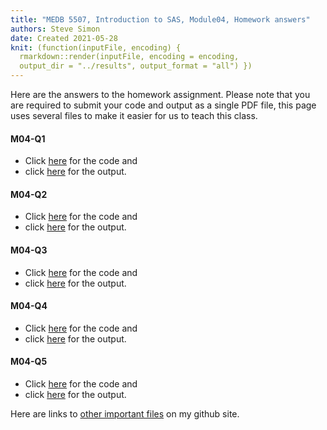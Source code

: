 ```yaml
---
title: "MEDB 5507, Introduction to SAS, Module04, Homework answers"
authors: Steve Simon
date: Created 2021-05-28
knit: (function(inputFile, encoding) {
  rmarkdown::render(inputFile, encoding = encoding,
  output_dir = "../results", output_format = "all") }) 
---
```


Here are the answers to the homework assignment. Please note that you are required to submit your code and output as a single PDF file, this page uses several files to make it easier for us to teach this class.

#### M04-Q1

+ Click [here][code0401] for the code and
+ click [here][outp0401] for the output.

#### M04-Q2

+ Click [here][code0402] for the code and
+ click [here][outp0402] for the output.

#### M04-Q3

+ Click [here][code0403] for the code and
+ click [here][outp0403] for the output.

#### M04-Q4

+ Click [here][code0404] for the code and
+ click [here][outp0404] for the output.

#### M04-Q5

+ Click [here][code0405] for the code and
+ click [here][outp0405] for the output.

Here are links to [other important files][readme] on my github site.

[readme]: https://github.com/pmean/introduction-to-SAS/blob/master/README.md

[code0401]: https://github.com/pmean/introduction-to-SAS/blob/master/src/m04-5507-simon-hw04-q1.sas 
[code0402]: https://github.com/pmean/introduction-to-SAS/blob/master/src/m04-5507-simon-hw04-q2.sas 
[code0403]: https://github.com/pmean/introduction-to-SAS/blob/master/src/m04-5507-simon-hw04-q3.sas 
[code0404]: https://github.com/pmean/introduction-to-SAS/blob/master/src/m04-5507-simon-hw04-q4.sas 
[code0405]: https://github.com/pmean/introduction-to-SAS/blob/master/src/m04-5507-simon-hw04-q5.sas 
[outp0401]: https://github.com/pmean/introduction-to-SAS/blob/master/results/m04-5507-simon-hw04-q1.pdf
[outp0402]: https://github.com/pmean/introduction-to-SAS/blob/master/results/m04-5507-simon-hw04-q2.pdf
[outp0403]: https://github.com/pmean/introduction-to-SAS/blob/master/results/m04-5507-simon-hw04-q3.pdf
[outp0404]: https://github.com/pmean/introduction-to-SAS/blob/master/results/m04-5507-simon-hw04-q4.pdf
[outp0405]: https://github.com/pmean/introduction-to-SAS/blob/master/results/m04-5507-simon-hw04-q5.pdf

